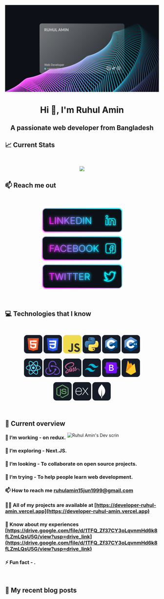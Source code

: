 <a href="https://www.linkedin.com/in/ruhulamin2024/">
<img src="https://raw.githubusercontent.com/RUHULAMIN2024/RUHULAMIN2024/main/images/ruhulamindev.png" />
</a>

<h1 align="center">Hi 👋, I'm Ruhul Amin</h1>
<h2 align="center">A passionate web developer from Bangladesh</h2>

## :chart_with_upwards_trend: Current Stats

<br />
<p align="center">
  <img width="60%" src="https://github-readme-streak-stats.herokuapp.com?user=RUHULAMIN2024&theme=react&hide_border=true&background=0D1117&stroke=0D1117&fire=FF1CF7&sideLabels=00F0FF&currStreakNum=FF1CF7&ring=FF1CF7&currStreakLabel=FF1CF7&sideNums=00F0FF" />
</p>

## :mailbox: Reach me out

<br />

<p align="center">
<a href="https://www.linkedin.com/in/ruhulamin2024/">
<img src="https://raw.githubusercontent.com/RUHULAMIN2024/RUHULAMIN2024/main/images/icons/Linkedin.png" />
</a>
<a href="https://www.facebook.com/ruhulamin15jun1999">
<img src="https://raw.githubusercontent.com/RUHULAMIN2024/RUHULAMIN2024/main/images/icons/Facebook.png" />
</a>
<a href="https://twitter.com/ruhulamin_2024">
<img src="https://raw.githubusercontent.com/RUHULAMIN2024/RUHULAMIN2024/main/images/icons/Twitter.png" />
</a>

</p>

<br />

## :computer: Technologies that I know

<br>
<p align="center">
<img src="https://github.com/RUHULAMIN2024/RUHULAMIN2024/blob/main/images/icons/HTML.png"/>
<img src="https://github.com/RUHULAMIN2024/RUHULAMIN2024/blob/main/images/icons/css.png"/>
<img src="https://github.com/RUHULAMIN2024/RUHULAMIN2024/blob/main/images/icons/JavaScript.png"/>
<img src="https://github.com/RUHULAMIN2024/RUHULAMIN2024/blob/main/images/icons/python.png"/>
<img src="https://github.com/RUHULAMIN2024/RUHULAMIN2024/blob/main/images/icons/c.png"/>
<img src="https://github.com/RUHULAMIN2024/RUHULAMIN2024/blob/main/images/icons/cpp.png"/>
</p>
<p align="center">
<img src="https://github.com/RUHULAMIN2024/RUHULAMIN2024/blob/main/images/icons/react.png"/>
<img src="https://github.com/RUHULAMIN2024/RUHULAMIN2024/blob/main/images/icons/redux.png"/>
<img src="https://github.com/RUHULAMIN2024/RUHULAMIN2024/blob/main/images/icons/sass.png"/>
<img src="https://github.com/RUHULAMIN2024/RUHULAMIN2024/blob/main/images/icons/tailwind.png"/>
<img src="https://github.com/RUHULAMIN2024/RUHULAMIN2024/blob/main/images/icons/Bootsrap.png"/>
<img src="https://github.com/RUHULAMIN2024/RUHULAMIN2024/blob/main/images/icons/firebase.png"/>
</p>
<p align="center">
<img src="https://github.com/RUHULAMIN2024/RUHULAMIN2024/blob/main/images/icons/node.png"/>
<img src="https://github.com/RUHULAMIN2024/RUHULAMIN2024/blob/main/images/icons/express.png"/>
<img src="https://github.com/RUHULAMIN2024/RUHULAMIN2024/blob/main/images/icons/mongo.png"/>
</p><br/>

## :eyes: Current overview

<div align="left">
<a href="https://app.daily.dev/mir"><img align="right" src="https://cdn.dribbble.com/users/330915/screenshots/3587000/media/343cb53c87e313181d99248d3071bc77.gif" width="300" alt="Ruhul Amin's Dev scrin"/></a>
</div>

### 🔭 I’m working - on redux.

### 🌱 I’m exploring - Next.JS.

### 👯 I’m looking - To collaborate on open source projects.

### 🤔 I’m trying - To help people learn web development.

### 📫 How to reach me **ruhulamin15jun1999@gmail.com**

### 👨‍💻 All of my projects are available at [https://developer-ruhul-amin.vercel.app](https://developer-ruhul-amin.vercel.app)

### 📄 Know about my experiences [https://drive.google.com/file/d/1TFQ_Zf37CY3oLqvnmHd6k8fLZmLQsU5G/view?usp=drive_link](https://drive.google.com/file/d/1TFQ_Zf37CY3oLqvnmHd6k8fLZmLQsU5G/view?usp=drive_link)

### ⚡ Fun fact - .

<br />

## :book: My recent blog posts

<!-- BLOG-POST-LIST:START -->
